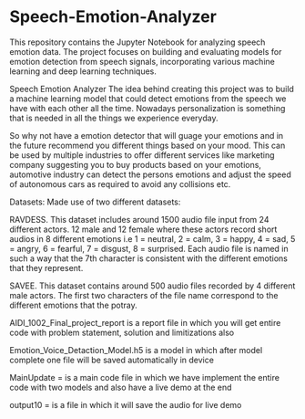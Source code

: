 # Speech-Emotion-Analyzer
This repository contains the Jupyter Notebook for analyzing speech emotion data. The project focuses on building and evaluating models for emotion detection from speech signals, incorporating various machine learning and deep learning techniques.

Speech Emotion Analyzer
The idea behind creating this project was to build a machine learning model that could detect emotions from the speech we have with each other all the time. Nowadays personalization is something that is needed in all the things we experience everyday.

So why not have a emotion detector that will guage your emotions and in the future recommend you different things based on your mood. This can be used by multiple industries to offer different services like marketing company suggesting you to buy products based on your emotions, automotive industry can detect the persons emotions and adjust the speed of autonomous cars as required to avoid any collisions etc.

Datasets:
Made use of two different datasets:

RAVDESS. This dataset includes around 1500 audio file input from 24 different actors. 12 male and 12 female where these actors record short audios in 8 different emotions i.e 1 = neutral, 2 = calm, 3 = happy, 4 = sad, 5 = angry, 6 = fearful, 7 = disgust, 8 = surprised.
Each audio file is named in such a way that the 7th character is consistent with the different emotions that they represent.

SAVEE. This dataset contains around 500 audio files recorded by 4 different male actors. The first two characters of the file name correspond to the different emotions that the potray.

AIDI_1002_Final_project_report is a report file in which you will get entire code with problem statement, solution
and limitizations also

Emotion_Voice_Detaction_Model.h5 is a model in which after model complete one file will be saved automatically in device

MainUpdate = is a main code file in which we have implement the entire code with two models and also have a live demo at the end

output10 = is a file in which it will save the audio for live demo
